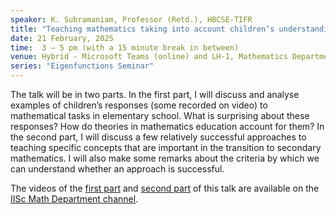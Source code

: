 ```yaml
---
speaker: K. Subramaniam, Professor (Retd.), HBCSE-TIFR
title: "Teaching mathematics taking into account children’s understanding"
date: 21 February, 2025
time:  3 – 5 pm (with a 15 minute break in between)
venue: Hybrid - Microsoft Teams (online) and LH-1, Mathematics Department
series: "Eigenfunctions Seminar"
---
```


The talk will be in two parts. In the first part, I will discuss and analyse examples of children’s responses (some recorded on video) to mathematical
tasks in elementary school. What is surprising about these responses? How do theories in mathematics education account for them? In the second part, I
will discuss a few relatively successful approaches to teaching specific concepts that are important in the transition to secondary mathematics. I will
also make some remarks about the criteria by which we can understand whether an approach is successful.

The videos of the [first part](https://www.youtube.com/watch?v=OVFbss5SliE) and [second part](https://www.youtube.com/watch?v=9k5iFh8H3eo) of this talk
are available on the [IISc Math Department channel](https://www.youtube.com/channel/UCR5Igvq9HScQKlPr-0coSIg/playlists).
